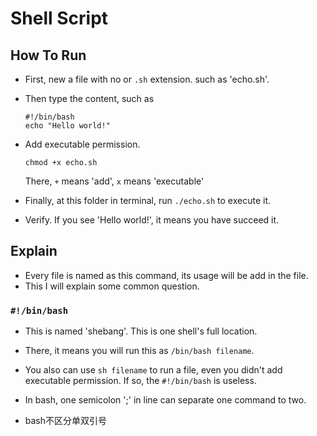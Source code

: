 # Shell Script

## How To Run

- First, new a file with no or `.sh` extension. such as 'echo.sh'.
- Then type the content, such as
  ``` shell
  #!/bin/bash
  echo "Hello world!"
  ```

- Add executable permission.
  ```shell
  chmod +x echo.sh
  ```
  There, `+` means 'add', `x` means 'executable'

- Finally, at this folder in terminal, run `./echo.sh` to execute it.
- Verify. If you see 'Hello world!', it means you have succeed it.

## Explain

- Every file is named as this command, its usage will be add in the file.
- This I will explain some common question.

### `#!/bin/bash`

- This is named 'shebang'. This is one shell's full location.
- There, it means you will run this as `/bin/bash filename`.
- You also can use `sh filename` to run a file, even you didn't add executable permission. If so, the `#!/bin/bash` is useless.
- In bash, one semicolon ';' in line can separate one command to two.

- bash不区分单双引号
